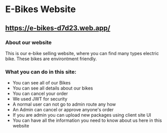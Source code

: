 # E-Bikes Website
## https://e-bikes-d7d23.web.app/

### About our website
This is our e-bike selling website, where you can find many types electric bike. These bikes are environtment friendly.

### What you can do in this site:
- You can see all of our Bikes
- You can see all details about our bikes
- You can cancel your order
- We used JWT for security
- A normal user can not go to admin route any how
- An Admin can cancel or approve anyone's order
- If you are admin you can upload new packages using client site UI
- You can have all the information you need to know about us here in this website
